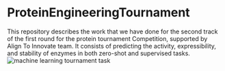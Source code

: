 # ProteinEngineeringTournament
This repository describes the work that we have done for the second track of the first round for the protein tournament Competition, supported by Align To Innovate team. It consists of predicting the activity, expressibility, and stability of enzymes in both zero-shot and supervised tasks.
![machine learning tournament task]()
